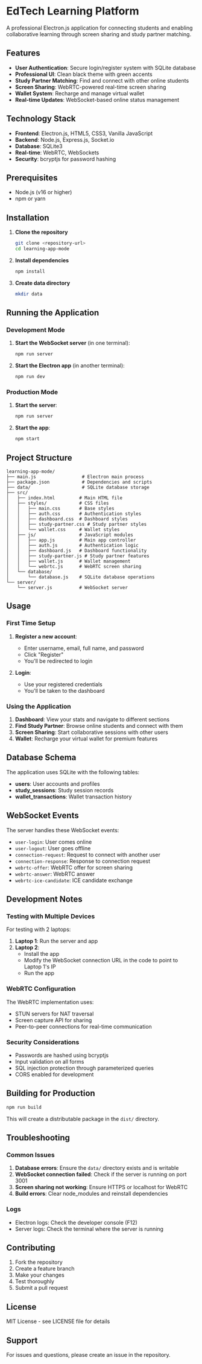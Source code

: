 # EdTech Learning Platform

A professional Electron.js application for connecting students and enabling collaborative learning through screen sharing and study partner matching.

## Features

- **User Authentication**: Secure login/register system with SQLite database
- **Professional UI**: Clean black theme with green accents
- **Study Partner Matching**: Find and connect with other online students
- **Screen Sharing**: WebRTC-powered real-time screen sharing
- **Wallet System**: Recharge and manage virtual wallet
- **Real-time Updates**: WebSocket-based online status management

## Technology Stack

- **Frontend**: Electron.js, HTML5, CSS3, Vanilla JavaScript
- **Backend**: Node.js, Express.js, Socket.io
- **Database**: SQLite3
- **Real-time**: WebRTC, WebSockets
- **Security**: bcryptjs for password hashing

## Prerequisites

- Node.js (v16 or higher)
- npm or yarn

## Installation

1. **Clone the repository**
   ```bash
   git clone <repository-url>
   cd learning-app-mode
   ```

2. **Install dependencies**
   ```bash
   npm install
   ```

3. **Create data directory**
   ```bash
   mkdir data
   ```

## Running the Application

### Development Mode

1. **Start the WebSocket server** (in one terminal):
   ```bash
   npm run server
   ```

2. **Start the Electron app** (in another terminal):
   ```bash
   npm run dev
   ```

### Production Mode

1. **Start the server**:
   ```bash
   npm run server
   ```

2. **Start the app**:
   ```bash
   npm start
   ```

## Project Structure

```
learning-app-mode/
├── main.js                 # Electron main process
├── package.json            # Dependencies and scripts
├── data/                   # SQLite database storage
├── src/
│   ├── index.html         # Main HTML file
│   ├── styles/            # CSS files
│   │   ├── main.css       # Base styles
│   │   ├── auth.css       # Authentication styles
│   │   ├── dashboard.css  # Dashboard styles
│   │   ├── study-partner.css # Study partner styles
│   │   └── wallet.css     # Wallet styles
│   ├── js/                # JavaScript modules
│   │   ├── app.js         # Main app controller
│   │   ├── auth.js        # Authentication logic
│   │   ├── dashboard.js   # Dashboard functionality
│   │   ├── study-partner.js # Study partner features
│   │   ├── wallet.js      # Wallet management
│   │   └── webrtc.js      # WebRTC screen sharing
│   └── database/
│       └── database.js    # SQLite database operations
└── server/
    └── server.js          # WebSocket server
```

## Usage

### First Time Setup

1. **Register a new account**:
   - Enter username, email, full name, and password
   - Click "Register"
   - You'll be redirected to login

2. **Login**:
   - Use your registered credentials
   - You'll be taken to the dashboard

### Using the Application

1. **Dashboard**: View your stats and navigate to different sections
2. **Find Study Partner**: Browse online students and connect with them
3. **Screen Sharing**: Start collaborative sessions with other users
4. **Wallet**: Recharge your virtual wallet for premium features

## Database Schema

The application uses SQLite with the following tables:

- **users**: User accounts and profiles
- **study_sessions**: Study session records
- **wallet_transactions**: Wallet transaction history

## WebSocket Events

The server handles these WebSocket events:

- `user-login`: User comes online
- `user-logout`: User goes offline
- `connection-request`: Request to connect with another user
- `connection-response`: Response to connection request
- `webrtc-offer`: WebRTC offer for screen sharing
- `webrtc-answer`: WebRTC answer
- `webrtc-ice-candidate`: ICE candidate exchange

## Development Notes

### Testing with Multiple Devices

For testing with 2 laptops:

1. **Laptop 1**: Run the server and app
2. **Laptop 2**: 
   - Install the app
   - Modify the WebSocket connection URL in the code to point to Laptop 1's IP
   - Run the app

### WebRTC Configuration

The WebRTC implementation uses:
- STUN servers for NAT traversal
- Screen capture API for sharing
- Peer-to-peer connections for real-time communication

### Security Considerations

- Passwords are hashed using bcryptjs
- Input validation on all forms
- SQL injection protection through parameterized queries
- CORS enabled for development

## Building for Production

```bash
npm run build
```

This will create a distributable package in the `dist/` directory.

## Troubleshooting

### Common Issues

1. **Database errors**: Ensure the `data/` directory exists and is writable
2. **WebSocket connection failed**: Check if the server is running on port 3001
3. **Screen sharing not working**: Ensure HTTPS or localhost for WebRTC
4. **Build errors**: Clear node_modules and reinstall dependencies

### Logs

- Electron logs: Check the developer console (F12)
- Server logs: Check the terminal where the server is running

## Contributing

1. Fork the repository
2. Create a feature branch
3. Make your changes
4. Test thoroughly
5. Submit a pull request

## License

MIT License - see LICENSE file for details

## Support

For issues and questions, please create an issue in the repository.





